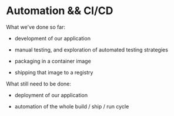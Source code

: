 # Automation && CI/CD

What we've done so far:

- development of our application

- manual testing, and exploration of automated testing strategies

- packaging in a container image

- shipping that image to a registry

What still need to be done:

- deployment of our application

- automation of the whole build / ship / run cycle
